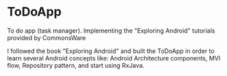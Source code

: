 # ToDoApp
To do app (task manager). Implementing the "Exploring Android" tutorials provided by CommonsWare

I followed the book "Exploring Android" and built the ToDoApp in order to learn several Android concepts like: 
Android Architecture components, MVI flow, Repository pattern, and start using RxJava.  
